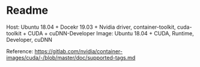 # Readme
Host: Ubuntu 18.04 + Docekr 19.03 + Nvidia driver, container-toolkit, cuda-toolkit + CUDA + cuDNN-Developer
Image: Ubuntu 18.04 + CUDA, Runtime, Developer, cuDNN

Reference: https://gitlab.com/nvidia/container-images/cuda/-/blob/master/doc/supported-tags.md
